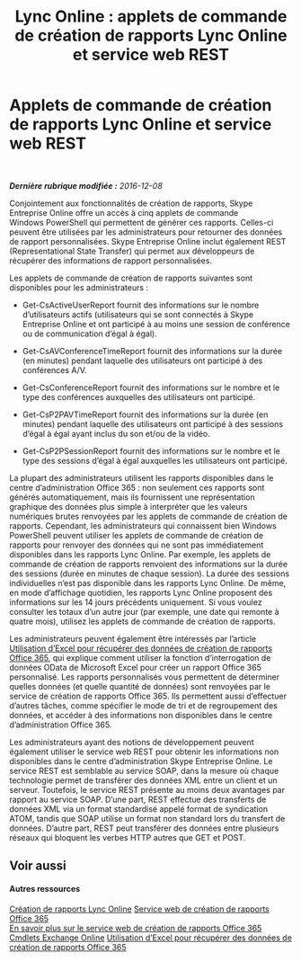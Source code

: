 ﻿---
title: 'Lync Online : applets de commande de création de rapports Lync Online et service web REST'
TOCTitle: Applets de commande de création de rapports Lync Online et service web REST
ms:assetid: cadd73a7-c08a-4102-b73a-ccb3ad4987bf
ms:mtpsurl: https://technet.microsoft.com/fr-fr/library/Dn362845(v=OCS.15)
ms:contentKeyID: 56269655
ms.date: 06/01/2017
mtps_version: v=OCS.15
ms.translationtype: HT
---

# Applets de commande de création de rapports Lync Online et service web REST

 

_**Dernière rubrique modifiée :** 2016-12-08_

Conjointement aux fonctionnalités de création de rapports, Skype Entreprise Online offre un accès à cinq applets de commande Windows PowerShell qui permettent de générer ces rapports. Celles-ci peuvent être utilisées par les administrateurs pour retourner des données de rapport personnalisées. Skype Entreprise Online inclut également REST (Representational State Transfer) qui permet aux développeurs de récupérer des informations de rapport personnalisées.

Les applets de commande de création de rapports suivantes sont disponibles pour les administrateurs :

  - Get-CsActiveUserReport fournit des informations sur le nombre d’utilisateurs actifs (utilisateurs qui se sont connectés à Skype Entreprise Online et ont participé à au moins une session de conférence ou de communication d’égal à égal).

  - Get-CsAVConferenceTimeReport fournit des informations sur la durée (en minutes) pendant laquelle des utilisateurs ont participé à des conférences A/V.

  - Get-CsConferenceReport fournit des informations sur le nombre et le type des conférences auxquelles des utilisateurs ont participé.

  - Get-CsP2PAVTimeReport fournit des informations sur la durée (en minutes) pendant laquelle des utilisateurs ont participé à des sessions d’égal à égal ayant inclus du son et/ou de la vidéo.

  - Get-CsP2PSessionReport fournit des informations sur le nombre et le type des sessions d’égal à égal auxquelles les utilisateurs ont participé.

La plupart des administrateurs utilisent les rapports disponibles dans le centre d’administration Office 365 : non seulement ces rapports sont générés automatiquement, mais ils fournissent une représentation graphique des données plus simple à interpréter que les valeurs numériques brutes renvoyées par les applets de commande de création de rapports. Cependant, les administrateurs qui connaissent bien Windows PowerShell peuvent utiliser les applets de commande de création de rapports pour renvoyer des données qui ne sont pas immédiatement disponibles dans les rapports Lync Online. Par exemple, les applets de commande de création de rapports renvoient des informations sur la durée des sessions (durée en minutes de chaque session). La durée des sessions individuelles n’est pas disponible dans les rapports Lync Online. De même, en mode d’affichage quotidien, les rapports Lync Online proposent des informations sur les 14 jours précédents uniquement. Si vous voulez consulter les totaux d’un autre jour (par exemple, une date qui remonte à quatre mois), utilisez les applets de commande de création de rapports.

Les administrateurs peuvent également être intéressés par l’article [Utilisation d’Excel pour récupérer des données de création de rapports Office 365](http://msdn.microsoft.com/fr-fr/library/dn781442.aspx), qui explique comment utiliser la fonction d’interrogation de données OData de Microsoft Excel pour créer un rapport Office 365 personnalisé. Les rapports personnalisés vous permettent de déterminer quelles données (et quelle quantité de données) sont renvoyées par le service de création de rapports Office 365. Ils permettent aussi d’effectuer d’autres tâches, comme spécifier le mode de tri et de regroupement des données, et accéder à des informations non disponibles dans le centre d’administration Office 365.

Les administrateurs ayant des notions de développement peuvent également utiliser le service web REST pour obtenir les informations non disponibles dans le centre d’administration Skype Entreprise Online. Le service REST est semblable au service SOAP, dans la mesure où chaque technologie permet de transférer des données XML entre un client et un serveur. Toutefois, le service REST présente au moins deux avantages par rapport au service SOAP. D’une part, REST effectue des transferts de données XML via un format standardisé appelé format de syndication ATOM, tandis que SOAP utilise un format non standard lors du transfert de données. D’autre part, REST peut transférer des données entre plusieurs réseaux qui bloquent les verbes HTTP autres que GET et POST.

## Voir aussi

#### Autres ressources

[Création de rapports Lync Online](https://technet.microsoft.com/fr-fr/library/dn362827\(v=ocs.15\))  
[Service web de création de rapports Office 365](http://msdn.microsoft.com/fr-fr/library/office/jj984325.aspx)  
[En savoir plus sur le service web de création de rapports Office 365](http://msdn.microsoft.com/fr-fr/library/office/jj984321.aspx)  
[Cmdlets Exchange Online](http://technet.microsoft.com/fr-fr/library/jj200780\(v=exchg.150\).aspx)  
[Utilisation d’Excel pour récupérer des données de création de rapports Office 365](http://msdn.microsoft.com/fr-fr/library/dn781442.aspx)

